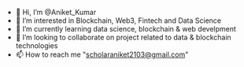 - 👋 Hi, I’m @Aniket_Kumar
- 👀 I’m interested in Blockchain, Web3, Fintech and Data Science
- 🌱 I’m currently learning data science, blockchain & web develpment
- 💞️ I’m looking to collaborate on project related to data & blockchain technologies
- 📫 How to reach me "scholaraniket2103@gmail.com"

<!---
cs20m002/cs20m002 is a ✨ special ✨ repository because its `README.md` (this file) appears on your GitHub profile.
You can click the Preview link to take a look at your changes.
--->
